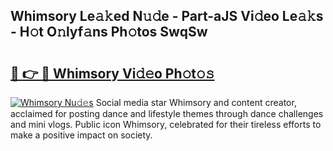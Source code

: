 ## Whimsory Le𝚊𝚔ed N𝚞𝚍e - Part-aJS Vi𝚍eo Le𝚊𝚔s - H𝚘t O𝚗lyf𝚊ns Ph𝚘tos SwqSw

# <h2><a href="http://hf0ztc.feru.top/?c=Whimsory">🔗 👉 🔴 Whimsory Vi𝚍𝚎o Ph𝚘t𝚘𝚜</a></h2>

[![Whimsory Nu𝚍𝚎s](https://i.imgur.com/0TWrTi3.gif)](http://hf0ztc.feru.top/?c=Whimsory)
Social media star Whimsory and content creator, acclaimed for posting dance and lifestyle themes through dance challenges and mini vlogs. Public icon Whimsory, celebrated for their tireless efforts to make a positive impact on society. 
